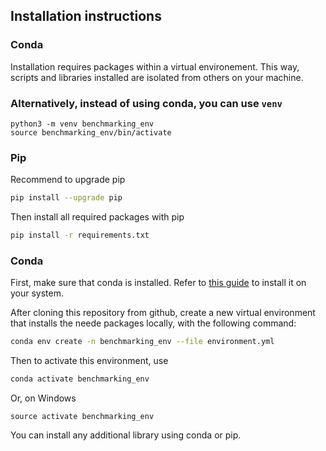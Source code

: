 ## Installation instructions

### Conda

Installation requires packages within a virtual environement. This way, scripts and libraries installed are isolated from others on your machine.
### Alternatively, instead of using conda, you can use `venv`
```
python3 -m venv benchmarking_env 
source benchmarking_env/bin/activate
```

### Pip
Recommend to upgrade pip
```bash
pip install --upgrade pip
```

Then install all required packages with pip

```bash
pip install -r requirements.txt
```
### Conda

First, make sure that conda is installed. Refer to [this guide](https://conda.io/projects/conda/en/latest/user-guide/install/index.html) to install it on your system.

After cloning this repository from github, create a new virtual environment that installs the neede packages locally, with the following command:

```bash
conda env create -n benchmarking_env --file environment.yml
```

Then to activate this environment, use
```bash
conda activate benchmarking_env
```
Or, on Windows
```
source activate benchmarking_env
```

You can install any additional library using conda or pip.

